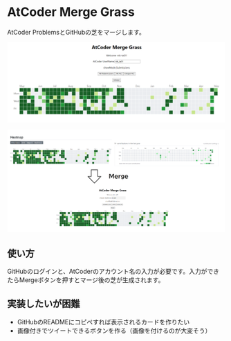 # AtCoder Merge Grass

AtCoder ProblemsとGitHubの芝をマージします。

![screenshot](images/AtCoderMergeGrass-ss.png)

![screenshot](images/AtCoderMergeGrass-ss-merging.png)

## 使い方

GitHubのログインと、AtCoderのアカウント名の入力が必要です。入力ができたらMergeボタンを押すとマージ後の芝が生成されます。

## 実装したいが困難

- GitHubのREADMEにコピペすれば表示されるカードを作りたい
- 画像付きでツイートできるボタンを作る（画像を付けるのが大変そう）
